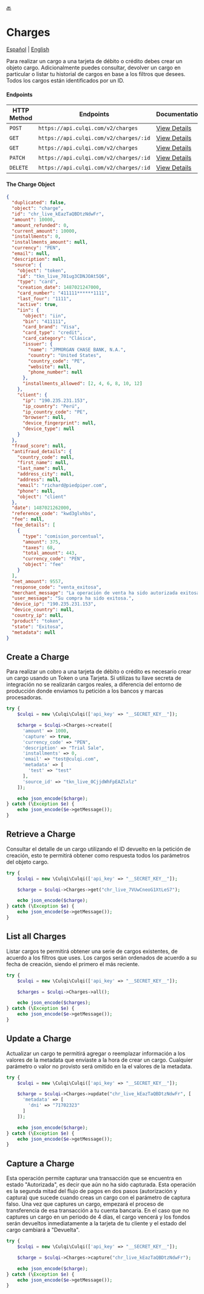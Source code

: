 [:back:](/docs/README.md)

# Charges

[Español](/docs/charges/README.es.md) |
[English](/docs/charges/README.md)

Para realizar un cargo a una tarjeta de débito o crédito debes crear un objeto cargo. Adicionalmente puedes consultar, devolver un cargo en particular o listar tu historial de cargos en base a los filtros que desees. Todos los cargos están identificados por un ID.

#### Endpoints

| HTTP Method | Endpoints                              | Documentation                                            |
| ----------- | -------------------------------------- | -------------------------------------------------------- |
| `POST`      | `https://api.culqi.com/v2/charges`     | [View Details](https://www.culqi.com/api/#cargos#create) |
| `GET`       | `https://api.culqi.com/v2/charges/:id` | [View Details](https://www.culqi.com/api/#cargos#detail) |
| `GET`       | `https://api.culqi.com/v2/charges`     | [View Details](https://www.culqi.com/api/#cargos#list)   |
| `PATCH`     | `https://api.culqi.com/v2/charges/:id` | [View Details](https://www.culqi.com/api/#cargos#update) |
| `DELETE`    | `https://api.culqi.com/v2/charges/:id` | [View Details](https://www.culqi.com/api/#cargos#delete) |

#### The Charge Object

```json
{
  "duplicated": false,
  "object": "charge",
  "id": "chr_live_kEazTaQBDtzNdwFr",
  "amount": 10000,
  "amount_refunded": 0,
  "current_amount": 10000,
  "installments": 0,
  "installments_amount": null,
  "currency": "PEN",
  "email": null,
  "description": null,
  "source": {
    "object": "token",
    "id": "tkn_live_701ug3CDNJOAt5Q6",
    "type": "card",
    "creation_date": 1487021247000,
    "card_number": "411111******1111",
    "last_four": "1111",
    "active": true,
    "iin": {
      "object": "iin",
      "bin": "411111",
      "card_brand": "Visa",
      "card_type": "credit",
      "card_category": "Clásica",
      "issuer": {
        "name": "JPMORGAN CHASE BANK, N.A.",
        "country": "United States",
        "country_code": "PE",
        "website": null,
        "phone_number": null
      },
      "installments_allowed": [2, 4, 6, 8, 10, 12]
    },
    "client": {
      "ip": "190.235.231.153",
      "ip_country": "Perú",
      "ip_country_code": "PE",
      "browser": null,
      "device_fingerprint": null,
      "device_type": null
    }
  },
  "fraud_score": null,
  "antifraud_details": {
    "country_code": null,
    "first_name": null,
    "last_name": null,
    "address_city": null,
    "address": null,
    "email": "richard@piedpiper.com",
    "phone": null,
    "object": "client"
  },
  "date": 1487021262000,
  "reference_code": "kwd3glvhbs",
  "fee": null,
  "fee_details": [
    {
      "type": "comision_porcentual",
      "amount": 375,
      "taxes": 68,
      "total_amount": 443,
      "currency_code": "PEN",
      "object": "fee"
    }
  ],
  "net_amount": 9557,
  "response_code": "venta_exitosa",
  "merchant_message": "La operación de venta ha sido autorizada exitosamente",
  "user_message": "Su compra ha sido exitosa.",
  "device_ip": "190.235.231.153",
  "device_country": null,
  "country_ip": null,
  "product": "token",
  "state": "Exitosa",
  "metadata": null
}
```

## Create a Charge

Para realizar un cobro a una tarjeta de débito o crédito es necesario crear un cargo usando un Token o una Tarjeta. Si utilizas tu llave secreta de integración no se realizarán cargos reales, a diferencia del entorno de producción donde enviamos tu petición a los bancos y marcas procesadoras.

```php
try {
    $culqi = new \Culqi\Culqi(['api_key' => "__SECRET_KEY__"]);

    $charge = $culqi->Charges->create([
      'amount' => 1000,
      'capture' => true,
      'currency_code' => "PEN",
      'description' => "Trial Sale",
      'installments' => 0,
      'email' => "test@culqi.com",
      'metadata' => [
        'test' => "test"
      ],
      'source_id' => "tkn_live_0CjjdWhFpEAZlxlz"
    ]);

    echo json_encode($charge);
} catch (\Exception $e) {
    echo json_encode($e->getMessage());
}
```

## Retrieve a Charge

Consultar el detalle de un cargo utilizando el ID devuelto en la petición de creación, esto te permitirá obtener como respuesta todos los parámetros del objeto cargo.

```php
try {
    $culqi = new \Culqi\Culqi(['api_key' => "__SECRET_KEY__"]);

    $charge = $culqi->Charges->get("chr_live_7VUwCneoG1XtLeS7");

    echo json_encode($charge);
} catch (\Exception $e) {
    echo json_encode($e->getMessage());
}
```

## List all Charges

Listar cargos te permitirá obtener una serie de cargos existentes, de acuerdo a los filtros que uses. Los cargos serán ordenados de acuerdo a su fecha de creación, siendo el primero el más reciente.

```php
try {
    $culqi = new \Culqi\Culqi(['api_key' => "__SECRET_KEY__"]);

    $charges = $culqi->Charges->all();

    echo json_encode($charges);
} catch (\Exception $e) {
    echo json_encode($e->getMessage());
}
```

## Update a Charge

Actualizar un cargo te permitirá agregar o reemplazar información a los valores de la metadata que enviaste a la hora de crear un cargo. Cualquier parámetro o valor no provisto será omitido en la el valores de la metadata.

```php
try {
    $culqi = new \Culqi\Culqi(['api_key' => "__SECRET_KEY__"]);

    $charge = $culqi->Charges->update("chr_live_kEazTaQBDtzNdwFr", [
      'metadata' => [
        'dni' => "71702323"
      ]
    ]);

    echo json_encode($charge);
} catch (\Exception $e) {
    echo json_encode($e->getMessage());
}
```

## Capture a Charge

Esta operación permite capturar una transacción que se encuentra en estado "Autorizada", es decir que aún no ha sido capturada. Esta operación es la segunda mitad del flujo de pagos en dos pasos (autorización y captura) que sucede cuando creas un cargo con el parámetro de captura falso. Una vez que captures un cargo, empezará el proceso de transferencia de esa transacción a tu cuenta bancaria. En el caso que no captures un cargo en un periodo de 4 días, el cargo vencerá y los fondos serán devueltos inmediatamente a la tarjeta de tu cliente y el estado del cargo cambiará a "Devuelta".

```php
try {
    $culqi = new \Culqi\Culqi(['api_key' => "__SECRET_KEY__"]);

    $charge = $culqi->Charges->capture("chr_live_kEazTaQBDtzNdwFr");

    echo json_encode($charge);
} catch (\Exception $e) {
    echo json_encode($e->getMessage());
}
```

